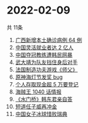 # 2022-02-09
  共 11条

  <!-- BEGIN -->
  <!-- 最后更新时间:Wed Feb 09 2022 16:15:53 GMT+0000 (Coordinated Universal Time) -->
  1. [广西新增本土确诊病例 64 例](https://www.zhihu.com/search?q=广西疫情)
1. [中国灵活就业者达 2 亿人](https://www.zhihu.com/search?q=灵活就业者)
1. [中国夺冠教练遭韩民网暴](https://www.zhihu.com/search?q=中国教练遭韩民网暴)
1. [武大靖为队友挡住身后对手](https://www.zhihu.com/search?q=武大靖)
1. [法国制造功夫游戏《师父》](https://www.zhihu.com/search?q=师父游戏)
1. [原神海灯节发奖 bug](https://www.zhihu.com/search?q=原神)
1. [个人存取现金超 5 万要登记](https://www.zhihu.com/search?q=个人存取)
1. [海贼王 1040 话情报](https://www.zhihu.com/search?q=海贼王)
1. [《水门桥》韩东君亲自答](https://www.zhihu.com/search?q=水门桥)
1. [短道任子威再冲金](https://www.zhihu.com/search?q=短道速滑)
1. [中国女子冰球惜败瑞典](https://www.zhihu.com/search?q=冰球)
  <!-- END -->
  